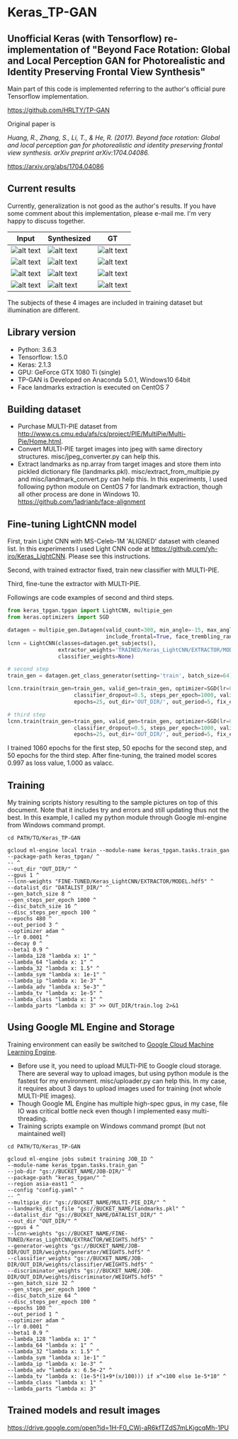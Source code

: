 # Keras_TP-GAN

## Unofficial Keras (with Tensorflow) re-implementation of "Beyond Face Rotation: Global and Local Perception GAN for Photorealistic and Identity Preserving Frontal View Synthesis"
Main part of this code is implemented referring to the author's official pure Tensorflow implementation.

https://github.com/HRLTY/TP-GAN

Original paper is

*Huang, R., Zhang, S., Li, T., & He, R. (2017). Beyond face rotation: Global and local perception gan for photorealistic and identity preserving frontal view synthesis. arXiv preprint arXiv:1704.04086.*

https://arxiv.org/abs/1704.04086

## Current results
Currently, generalization is not good as the author's results. If you have some comment about this implementation, please e-mail me. I'm very happy to discuss together.

Input|Synthesized|GT
----|----|----
![alt text](https://raw.githubusercontent.com/yh-iro/Keras_TP-GAN/master/images/x0.png)|![alt text](https://raw.githubusercontent.com/yh-iro/Keras_TP-GAN/master/images/epoch0480_img128_subject229_loss0.560_0.png)|![alt text](https://raw.githubusercontent.com/yh-iro/Keras_TP-GAN/master/images/y0.png)
![alt text](https://raw.githubusercontent.com/yh-iro/Keras_TP-GAN/master/images/x1.png)|![alt text](https://raw.githubusercontent.com/yh-iro/Keras_TP-GAN/master/images/epoch0480_img128_subject211_loss0.560_1.png)|![alt text](https://raw.githubusercontent.com/yh-iro/Keras_TP-GAN/master/images/y1.png)
![alt text](https://raw.githubusercontent.com/yh-iro/Keras_TP-GAN/master/images/x2.png)|![alt text](https://raw.githubusercontent.com/yh-iro/Keras_TP-GAN/master/images/epoch0480_img128_subject165_loss0.560_2.png)|![alt text](https://raw.githubusercontent.com/yh-iro/Keras_TP-GAN/master/images/y2.png)
![alt text](https://raw.githubusercontent.com/yh-iro/Keras_TP-GAN/master/images/x3.png)|![alt text](https://raw.githubusercontent.com/yh-iro/Keras_TP-GAN/master/images/epoch0480_img128_subject178_loss0.560_3.png)|![alt text](https://raw.githubusercontent.com/yh-iro/Keras_TP-GAN/master/images/y3.png)

The subjects of these 4 images are included in training dataset but illumination are different.

## Library version
- Python: 3.6.3
- Tensorflow: 1.5.0
- Keras: 2.1.3
- GPU: GeForce GTX 1080 Ti (single)
- TP-GAN is Developed on Anaconda 5.0.1, Windows10 64bit
- Face landmarks extraction is executed on CentOS 7

## Building dataset
- Purchase MULTI-PIE dataset from
http://www.cs.cmu.edu/afs/cs/project/PIE/MultiPie/Multi-Pie/Home.html.
- Convert MULTI-PIE target images into jpeg with same directory structures. misc/jpeg_converter.py can help this.
- Extract landmarks as np.array from target images and store them into pickled dictionary file (landmarks.pkl). misc/extract_from_multipie.py and misc/landmark_convert.py can help this.
In this experiments, I used following python module on CentOS 7 for landmark extraction, though all other process are done in Windows 10.
https://github.com/1adrianb/face-alignment

## Fine-tuning LightCNN model
First, train Light CNN with MS-Celeb-1M 'ALIGNED' dataset with cleaned list. In this experiments I used Light CNN code at https://github.com/yh-iro/Keras_LightCNN. Please see this instructions.

Second, with trained extractor fixed, train new classifier with MULTI-PIE.

Third, fine-tune the extractor with MULTI-PIE.

Followings are code examples of second and third steps.

```python
from keras_tpgan.tpgan import LightCNN, multipie_gen
from keras.optimizers import SGD

datagen = multipie_gen.Datagen(valid_count=300, min_angle=-15, max_angle=15,
                               include_frontal=True, face_trembling_range=8, mirror_to_one_side=False)
lcnn = LightCNN(classes=datagen.get_subjects(),
                extractor_weights='TRAINED/Keras_LightCNN/EXTRACTOR/MODEL/WITH/MS-CELEB-1M.hdf5',
                classifier_weights=None)

# second step
train_gen = datagen.get_class_generator(setting='train', batch_size=64)

lcnn.train(train_gen=train_gen, valid_gen=train_gen, optimizer=SGD(lr=0.001, momentum=0.9, decay=0.00004, nesterov=True),
                     classifier_dropout=0.5, steps_per_epoch=1000, validation_steps=50,
                     epochs=25, out_dir='OUT_DIR/', out_period=5, fix_extractor=True)

# third step
lcnn.train(train_gen=train_gen, valid_gen=train_gen, optimizer=SGD(lr=0.0001, momentum=0.9, decay=0.00004, nesterov=True),
                     classifier_dropout=0.5, steps_per_epoch=1000, validation_steps=50,
                     epochs=25, out_dir='OUT_DIR/', out_period=5, fix_extractor=False)
```

I trained 1060 epochs for the first step, 50 epochs for the second step, and 50 epochs for the third step.
After fine-tuning, the trained model scores 0.997 as loss value, 1.000 as valacc.

## Training
My training scripts history resulting to the sample pictures on top of this document. Note that it includes try and errors and still updating thus not the best. In this example, I called my python module through Google ml-engine from Windows command prompt.

```
cd PATH/TO/Keras_TP-GAN

gcloud ml-engine local train --module-name keras_tpgan.tasks.train_gan --package-path keras_tpgan/ ^
-- ^
--out_dir "OUT_DIR/" ^
--gpus 1 ^
--lcnn-weights "FINE-TUNED/Keras_LightCNN/EXTRACTOR/MODEL.hdf5" ^
--datalist_dir "DATALIST_DIR/" ^
--gen_batch_size 8 ^
--gen_steps_per_epoch 1000 ^
--disc_batch_size 16 ^
--disc_steps_per_epoch 100 ^
--epochs 480 ^
--out_period 3 ^
--optimizer adam ^
--lr 0.0001 ^
--decay 0 ^
--beta1 0.9 ^
--lambda_128 "lambda x: 1" ^
--lambda_64 "lambda x: 1" ^
--lambda_32 "lambda x: 1.5" ^
--lambda_sym "lambda x: 1e-1" ^
--lambda_ip "lambda x: 1e-3" ^
--lambda_adv "lambda x: 5e-3" ^
--lambda_tv "lambda x: 1e-5" ^
--lambda_class "lambda x: 1" ^
--lambda_parts "lambda x: 3" >> OUT_DIR/train.log 2>&1
```

## Using Google ML Engine and Storage
Training environment can easily be switched to [Google Cloud Machine Learning Engine](https://cloud.google.com/ml-engine/).
- Before use it, you need to upload MULTI-PIE to Google cloud storage. There are several way to upload images, but using python module is the fastest for my environment. misc/uploader.py can help this. In my case, it requires about 3 days to upload images used for training (not whole MULTI-PIE images).
- Though Google ML Engine has multiple high-spec gpus, in my case, file IO was critical bottle neck even though I implemented easy multi-threading.
- Training scripts example on Windows command prompt (but not maintained well)

```
cd PATH/TO/Keras_TP-GAN

gcloud ml-engine jobs submit training JOB_ID ^
--module-name keras_tpgan.tasks.train_gan ^
--job-dir "gs://BUCKET_NAME/JOB-DIR/" ^
--package-path "keras_tpgan/" ^
--region asia-east1 ^
--config "config.yaml" ^
-- ^
--multipie_dir "gs://BUCKET_NAME/MULTI-PIE_DIR/" ^
--landmarks_dict_file "gs://BUCKET_NAME/landmarks.pkl" ^
--datalist_dir "gs://BUCKET_NAME/DATALIST_DIR/" ^
--out_dir "OUT_DIR/" ^
--gpus 4 ^
--lcnn-weights "gs://BUCKET_NAME/FINE-TUNED/Keras_LightCNN/EXTRACTOR/WEIGHTS.hdf5" ^
--generator-weights "gs://BUCKET_NAME/JOB-DIR/OUT_DIR/weights/generator/WEIGHTS.hdf5" ^
--classifier_weights "gs://BUCKET_NAME/JOB-DIR/OUT_DIR/weights/classifier/WEIGHTS.hdf5" ^
--discriminator_weights "gs://BUCKET_NAME/JOB-DIR/OUT_DIR/weights/discriminator/WEIGHTS.hdf5" ^
--gen_batch_size 32 ^
--gen_steps_per_epoch 1000 ^
--disc_batch_size 64 ^
--disc_steps_per_epoch 100 ^
--epochs 100 ^
--out_period 1 ^
--optimizer adam ^
--lr 0.0001 ^
--beta1 0.9 ^
--lambda_128 "lambda x: 1" ^
--lambda_64 "lambda x: 1" ^
--lambda_32 "lambda x: 1.5" ^
--lambda_sym "lambda x: 1e-1" ^
--lambda_ip "lambda x: 1e-3" ^
--lambda_adv "lambda x: 6.5e-2" ^
--lambda_tv "lambda x: (1e-5*(1+9*(x/100))) if x^<100 else 1e-5*10" ^
--lambda_class "lambda x: 1" ^
--lambda_parts "lambda x: 3"
```

## Trained models and result images

https://drive.google.com/open?id=1H-F0_CWj-aR6kfTZdS7mLKjgcqMh-1PU
